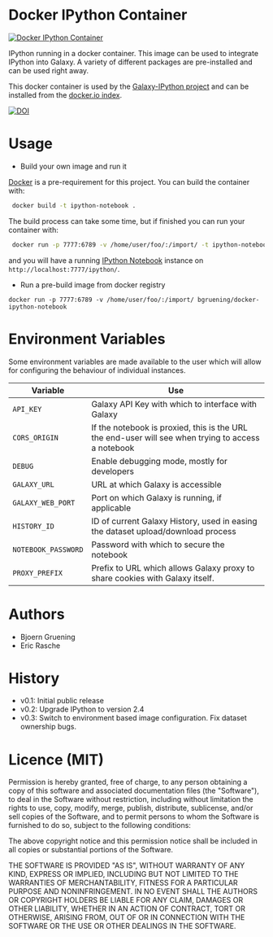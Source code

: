 Docker IPython Container
========================

[![Docker IPython Container](http://dockeri.co/image/bgruening/docker-ipython-notebook)](https://registry.hub.docker.com/u/bgruening/docker-ipython-notebook/)

IPython running in a docker container. This image can be used to integrate IPython into Galaxy.
A variety of different packages are pre-installed and can be used right away.

This docker container is used by the [Galaxy-IPython project](https://github.com/bgruening/galaxy-ipython) and can be installed from the [docker.io index](https://registry.hub.docker.com/u/bgruening/docker-ipython-notebook/).


[![DOI](https://zenodo.org/badge/5466/bgruening/docker-ipython-notebook.svg)](https://zenodo.org/badge/latestdoi/5466/bgruening/docker-ipython-notebook)


Usage
=====

* Build your own image and run it

 [Docker](https://www.docker.com) is a pre-requirement for this project. You can build the container with:
 ```bash
  docker build -t ipython-notebook . 
 ```
 The build process can take some time, but if finished you can run your container with:
 ```bash
  docker run -p 7777:6789 -v /home/user/foo/:/import/ -t ipython-notebook
 ```
 and you will have a running [IPython Notebook](http://ipython.org/notebook.html) instance on ``http://localhost:7777/ipython/``.

* Run a pre-build image from docker registry

 ``docker run -p 7777:6789 -v /home/user/foo/:/import/ bgruening/docker-ipython-notebook ``  


Environment Variables
=====================

Some environment variables are made available to the user which will allow for configuring the behaviour of individual instances.

Variable            | Use
------------------- | ---
`API_KEY`           | Galaxy API Key with which to interface with Galaxy
`CORS_ORIGIN`       | If the notebook is proxied, this is the URL the end-user will see when trying to access a notebook
`DEBUG`             | Enable debugging mode, mostly for developers
`GALAXY_URL`        | URL at which Galaxy is accessible
`GALAXY_WEB_PORT`   | Port on which Galaxy is running, if applicable
`HISTORY_ID`        | ID of current Galaxy History, used in easing the dataset upload/download process
`NOTEBOOK_PASSWORD` | Password with which to secure the notebook
`PROXY_PREFIX`      | Prefix to URL which allows Galaxy proxy to share cookies with Galaxy itself.


Authors
=======

 * Bjoern Gruening
 * Eric Rasche

History
=======

- v0.1: Initial public release
- v0.2: Upgrade IPython to version 2.4
- v0.3: Switch to environment based image configuration. Fix dataset ownership bugs.


Licence (MIT)
=============

Permission is hereby granted, free of charge, to any person obtaining a copy
of this software and associated documentation files (the "Software"), to deal
in the Software without restriction, including without limitation the rights
to use, copy, modify, merge, publish, distribute, sublicense, and/or sell
copies of the Software, and to permit persons to whom the Software is
furnished to do so, subject to the following conditions:

The above copyright notice and this permission notice shall be included in
all copies or substantial portions of the Software.

THE SOFTWARE IS PROVIDED "AS IS", WITHOUT WARRANTY OF ANY KIND, EXPRESS OR
IMPLIED, INCLUDING BUT NOT LIMITED TO THE WARRANTIES OF MERCHANTABILITY,
FITNESS FOR A PARTICULAR PURPOSE AND NONINFRINGEMENT. IN NO EVENT SHALL THE
AUTHORS OR COPYRIGHT HOLDERS BE LIABLE FOR ANY CLAIM, DAMAGES OR OTHER
LIABILITY, WHETHER IN AN ACTION OF CONTRACT, TORT OR OTHERWISE, ARISING FROM,
OUT OF OR IN CONNECTION WITH THE SOFTWARE OR THE USE OR OTHER DEALINGS IN
THE SOFTWARE.
